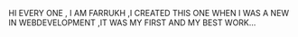 HI EVERY ONE , I AM FARRUKH ,I CREATED THIS ONE WHEN I WAS A NEW IN WEBDEVELOPMENT ,IT WAS MY FIRST AND MY BEST WORK...
